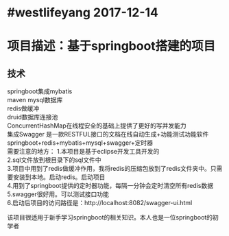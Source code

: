 #westlifeyang 2017-12-14
==
项目描述：基于springboot搭建的项目
===
技术
-

springboot集成mybatis<br>
maven mysql数据库<br>
redis做缓冲<br>
druid数据库连接池<br>
ConcurrentHashMap在线程安全的基础上提供了更好的写并发能力<br>
集成Swagger 是一款RESTFUL接口的文档在线自动生成+功能测试功能软件<br>
springboot+redis+mybatis+mysql+swagger+定时器<br>
需要注意的地方：
1.本项目是基于eclipse开发工具开发的<br>
2.sql文件放到根目录下的sql文件中<br>
3.项目中用到了redis做缓冲作用，我将redis的压缩包放到了redis文件夹中。只需要安装到本地。启动redis。启动项目<br>
4.用到了springboot提供的定时器功能，每隔一分钟会定时清空所有redis数据<br>
5.swagger很好用。可以测试接口功能<br>
6.启动后项目的访问路径是：http://localhost:8082/swagger-ui.html<br>

该项目很适用于新手学习springboot的相关知识。本人也是一位springboot的初学者<br>
